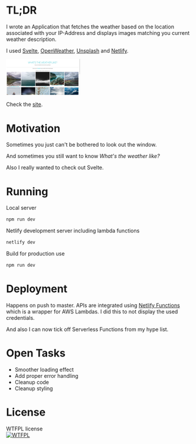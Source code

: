 
# TL;DR
I wrote an Application that fetches the weather based on
the location associated with your IP-Address and displays
images matching you current weather description.

I used [Svelte](https://https://svelte.dev/), [OpenWeather](https://home.openweathermap.org/), [Unsplash](https://unsplash.com/) and [Netlify](https://netlify.com/).

<img src="./docs/demo.png" alt="drawing" style="width:200px;"/>

 Check the [site](https://weather.jeinfeldt.net).

# Motivation
Sometimes you just can't be bothered to look out the window.

And sometimes you still want to know *What's the weather like?*

Also I really wanted to check out Svelte.

# Running
Local server
```bash
npm run dev
```
Netlify development server including lambda functions

```bash
netlify dev
```

Build for production use 
```bash
npm run dev
```

# Deployment
Happens on push to master. APIs are integrated using [Netlify Functions](https://www.netlify.com/products/functions/) which is a wrapper for AWS Lambdas.
I did this to not display the used credentials.

And also I can now tick off Serverless Functions from my hype list.

# Open Tasks
* Smoother loading effect
* Add proper error handling
* Cleanup code
* Cleanup styling

# License
WTFPL license <br>
<a href="http://www.wtfpl.net/"><img
       src="http://www.wtfpl.net/wp-content/uploads/2012/12/wtfpl-badge-4.png"
       width="160" height="30" alt="WTFPL" /></a>
